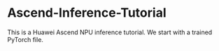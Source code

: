 # Ascend-Inference-Tutorial
This is a Huawei Ascend NPU inference tutorial. We start with a trained PyTorch file. 
